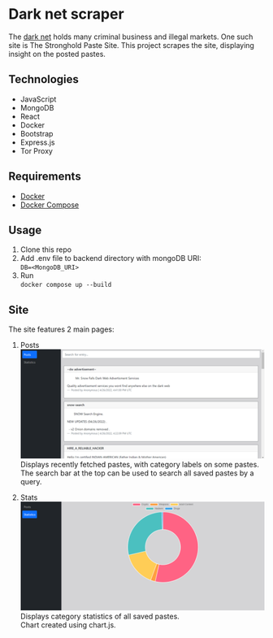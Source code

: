 # Dark net scraper

The [dark net](https://en.wikipedia.org/wiki/Darknet 'Darknet') holds many criminal business and illegal markets. One such site is The Stronghold Paste Site. This project scrapes the site, displaying insight on the posted pastes.

## Technologies

-   JavaScript
-   MongoDB
-   React
-   Docker
-   Bootstrap
-   Express.js
-   Tor Proxy

## Requirements

-   [Docker](https://docs.docker.com/desktop/)
-   [Docker Compose](https://docs.docker.com/compose/install/)

## Usage

1. Clone this repo
2. Add .env file to backend directory with mongoDB URI:  
   `DB=<MongoDB_URI>`
3. Run  
   `docker compose up --build`

## Site

The site features 2 main pages:

1. Posts  
   ![Posts](./screenshots/posts.png)  
   Displays recently fetched pastes, with category labels on some pastes. The search bar at the top can be used to search all saved pastes by a query.

2. Stats  
   ![Stats](./screenshots/stats.png)  
   Displays category statistics of all saved pastes.  
   Chart created using chart.js.
